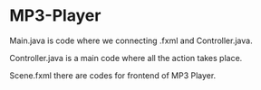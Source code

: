 # MP3-Player

Main.java is code where we connecting .fxml and Controller.java.

Controller.java is a main code where all the action takes place.

Scene.fxml there are codes for frontend of MP3 Player.
